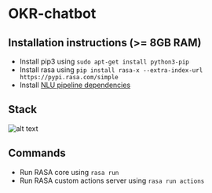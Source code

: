 # OKR-chatbot

## Installation instructions (>= 8GB RAM)

- Install pip3 using `sudo apt-get install python3-pip`
- Install rasa using `pip install rasa-x --extra-index-url https://pypi.rasa.com/simple`
- Install [NLU pipeline dependencies](http://rasa.com/docs/rasa/user-guide/installation/#nlu-pipeline-dependencies)

## Stack

![alt text](https://www.lucidchart.com/publicSegments/view/41f6bf32-6af7-432e-bd61-b1e6288c6763/image.png "stack")


## Commands

- Run RASA core using `rasa run`
- Run RASA custom actions server using `rasa run actions`
